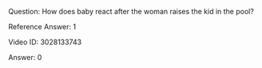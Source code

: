 Question: How does baby react after the woman raises the kid in the pool?

Reference Answer: 1

Video ID: 3028133743

Answer: 0

